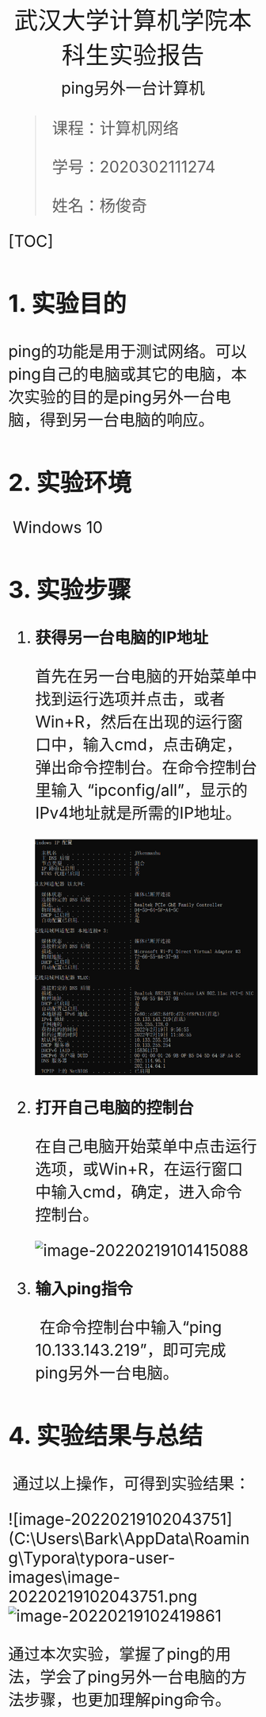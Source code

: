 <div align='center' ><font size='70'>武汉大学计算机学院本科生实验报告</div>

<center><font size='6'>ping另外一台计算机</center>

> 课程：计算机网络
>
> 学号：2020302111274
>
> 姓名：杨俊奇

[TOC]

## 1. 实验目的

​		ping的功能是用于测试网络。可以ping自己的电脑或其它的电脑，本次实验的目的是ping另外一台电脑，得到另一台电脑的响应。

## 2. 实验环境

​		Windows 10

## 3. 实验步骤

1. **获得另一台电脑的IP地址**

   ​		首先在另一台电脑的开始菜单中找到运行选项并点击，或者Win+R，然后在出现的运行窗口中，输入cmd，点击确定，弹出命令控制台。在命令控制台里输入 “ipconfig/all”，显示的IPv4地址就是所需的IP地址。

   <img src="pictures/1.png">

2. **打开自己电脑的控制台**

   ​		在自己电脑开始菜单中点击运行选项，或Win+R，在运行窗口中输入cmd，确定，进入命令控制台。

   ![image-20220219101415088](C:\Users\Bark\AppData\Roaming\Typora\typora-user-images\image-20220219101415088.png)

3. **输入ping指令**

   ​		在命令控制台中输入“ping 10.133.143.219”，即可完成ping另外一台电脑。

## 4. 实验结果与总结

​		通过以上操作，可得到实验结果：

![image-20220219102043751](C:\Users\Bark\AppData\Roaming\Typora\typora-user-images\image-20220219102043751.png![image-20220219102419861](C:\Users\Bark\AppData\Roaming\Typora\typora-user-images\image-20220219102419861.png)

​		通过本次实验，掌握了ping的用法，学会了ping另外一台电脑的方法步骤，也更加理解ping命令。